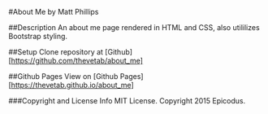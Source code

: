#About Me by Matt Phillips 

##Description 
An about me page rendered in HTML and CSS, also utililizes Bootstrap styling. 

##Setup 
Clone repository at [Github][https://github.com/thevetab/about_me]

##Github Pages
View on [Github Pages][https://thevetab.github.io/about_me]

###Copyright and License Info 
MIT License. Copyright 2015 Epicodus.
